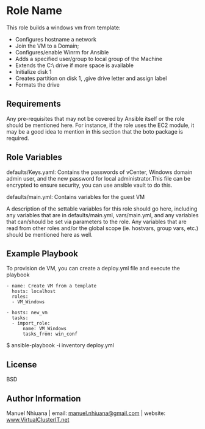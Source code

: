 Role Name
=========

This role builds a windows vm from template:
- Configures hostname a network
- Join the VM to a Domain;
- Configures/enable Winrm for Ansible
- Adds a specified user/group to local group of the Machine
- Extends the C:\ drive if more space is available
- Initialize disk 1
- Creates partition on disk 1, ,give drive letter and assign label
- Formats the drive

Requirements
------------

Any pre-requisites that may not be covered by Ansible itself or the role should be mentioned here. For instance, if the role uses the EC2 module, it may be a good idea to mention in this section that the boto package is required.

Role Variables
--------------

defaults/Keys.yaml: Contains the passwords of vCenter, Windows domain admin user, and the new password for local administrator.This file can be encrypted to ensure security, you can use ansible vault to do this.

defaults/main.yml: Contains variables for the guest VM

A description of the settable variables for this role should go here, including any variables that are in defaults/main.yml, vars/main.yml, and any variables that can/should be set via parameters to the role. Any variables that are read from other roles and/or the global scope (ie. hostvars, group vars, etc.) should be mentioned here as well.


Example Playbook
----------------

To provision de VM, you can create a deploy.yml file and execute the playbook
```
- name: Create VM from a template
  hosts: localhost
  roles:
  - VM_Windows

- hosts: new_vm
  tasks:
  - import_role:
      name: VM_Windows
      tasks_from: win_conf
```
$ ansible-playbook -i inventory deploy.yml

License
-------

BSD

Author Information
------------------

Manuel Nhiuana | email: manuel.nhiuana@gmail.com | website: www.VirtualClusterIT.net
